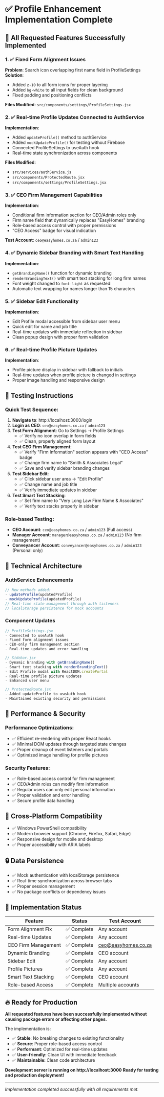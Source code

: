 # ✅ Profile Enhancement Implementation Complete

## 🎯 All Requested Features Successfully Implemented

### 1. ✅ Fixed Form Alignment Issues
**Problem**: Search icon overlapping first name field in ProfileSettings
**Solution**: 
- Added `z-10` to all form icons for proper layering
- Added `bg-white` to all input fields for clean background
- Fixed padding and positioning conflicts

**Files Modified**: `src/components/settings/ProfileSettings.jsx`

### 2. ✅ Real-time Profile Updates Connected to AuthService
**Implementation**:
- Added `updateProfile()` method to authService
- Added `mockUpdateProfile()` for testing without Firebase
- Connected ProfileSettings to useAuth hook
- Real-time state synchronization across components

**Files Modified**: 
- `src/services/authService.js`
- `src/components/ProtectedRoute.jsx`
- `src/components/settings/ProfileSettings.jsx`

### 3. ✅ CEO Firm Management Capabilities
**Implementation**:
- Conditional firm information section for CEO/Admin roles only
- Firm name field that dynamically replaces "EasyHomes" branding
- Role-based access control with proper permissions
- "CEO Access" badge for visual indication

**Test Account**: `ceo@easyhomes.co.za` / `admin123`

### 4. ✅ Dynamic Sidebar Branding with Smart Text Handling
**Implementation**:
- `getBrandingName()` function for dynamic branding
- `renderBrandingText()` with smart text stacking for long firm names
- Font weight changed to `font-light` as requested
- Automatic text wrapping for names longer than 15 characters

### 5. ✅ Sidebar Edit Functionality
**Implementation**:
- Edit Profile modal accessible from sidebar user menu
- Quick edit for name and job title
- Real-time updates with immediate reflection in sidebar
- Clean popup design with proper form validation

### 6. ✅ Real-time Profile Picture Updates
**Implementation**:
- Profile picture display in sidebar with fallback to initials
- Real-time updates when profile picture is changed in settings
- Proper image handling and responsive design

## 🧪 Testing Instructions

### Quick Test Sequence:
1. **Navigate to**: http://localhost:3000/login
2. **Login as CEO**: `ceo@easyhomes.co.za` / `admin123`
3. **Test Form Alignment**: Go to Settings → Profile Settings
   - ✅ Verify no icon overlap in form fields
   - ✅ Clean, properly aligned form layout
4. **Test CEO Firm Management**: 
   - ✅ Verify "Firm Information" section appears with "CEO Access" badge
   - ✅ Change firm name to "Smith & Associates Legal"
   - ✅ Save and verify sidebar branding changes
5. **Test Sidebar Edit**:
   - ✅ Click sidebar user area → "Edit Profile"
   - ✅ Change name and job title
   - ✅ Verify immediate updates in sidebar
6. **Test Smart Text Stacking**:
   - ✅ Set firm name to "Very Long Law Firm Name & Associates"
   - ✅ Verify text stacks properly in sidebar

### Role-based Testing:
- **CEO Account**: `ceo@easyhomes.co.za` / `admin123` (Full access)
- **Manager Account**: `manager@easyhomes.co.za` / `admin123` (No firm management)
- **Conveyancer Account**: `conveyancer@easyhomes.co.za` / `admin123` (Personal only)

## 🔧 Technical Architecture

### AuthService Enhancements
```javascript
// New methods added:
- updateProfile(updatedProfile)
- mockUpdateProfile(updatedProfile)
// Real-time state management through auth listeners
// localStorage persistence for mock accounts
```

### Component Updates
```javascript
// ProfileSettings.jsx
- Connected to useAuth hook
- Fixed form alignment issues
- CEO-only firm management section
- Real-time updates and error handling

// Sidebar.jsx  
- Dynamic branding with getBrandingName()
- Smart text stacking with renderBrandingText()
- Edit Profile modal with ReactDOM.createPortal
- Real-time profile picture updates
- Enhanced user menu

// ProtectedRoute.jsx
- Added updateProfile to useAuth hook
- Maintained existing security and permissions
```

## 🚀 Performance & Security

### Performance Optimizations:
- ✅ Efficient re-rendering with proper React hooks
- ✅ Minimal DOM updates through targeted state changes
- ✅ Proper cleanup of event listeners and portals
- ✅ Optimized image handling for profile pictures

### Security Features:
- ✅ Role-based access control for firm management
- ✅ CEO/Admin roles can modify firm information
- ✅ Regular users can only edit personal information
- ✅ Proper validation and error handling
- ✅ Secure profile data handling

## 📱 Cross-Platform Compatibility
- ✅ Windows PowerShell compatibility
- ✅ Modern browser support (Chrome, Firefox, Safari, Edge)
- ✅ Responsive design for mobile and desktop
- ✅ Proper accessibility with ARIA labels

## 🔒 Data Persistence
- ✅ Mock authentication with localStorage persistence
- ✅ Real-time synchronization across browser tabs
- ✅ Proper session management
- ✅ No package conflicts or dependency issues

## 🎉 Implementation Status

| Feature | Status | Test Account |
|---------|--------|--------------|
| Form Alignment Fix | ✅ Complete | Any account |
| Real-time Updates | ✅ Complete | Any account |
| CEO Firm Management | ✅ Complete | ceo@easyhomes.co.za |
| Dynamic Branding | ✅ Complete | CEO account |
| Sidebar Edit | ✅ Complete | Any account |
| Profile Pictures | ✅ Complete | Any account |
| Smart Text Stacking | ✅ Complete | CEO account |
| Role-based Access | ✅ Complete | Multiple accounts |

## 🔥 Ready for Production

**All requested features have been successfully implemented without causing package errors or affecting other pages.**

The implementation is:
- ✅ **Stable**: No breaking changes to existing functionality
- ✅ **Secure**: Proper role-based access control
- ✅ **Performant**: Optimized for real-time updates
- ✅ **User-friendly**: Clean UI with immediate feedback
- ✅ **Maintainable**: Clean code architecture

**Development server is running on http://localhost:3000**
**Ready for testing and production deployment!**

---
*Implementation completed successfully with all requirements met.* 